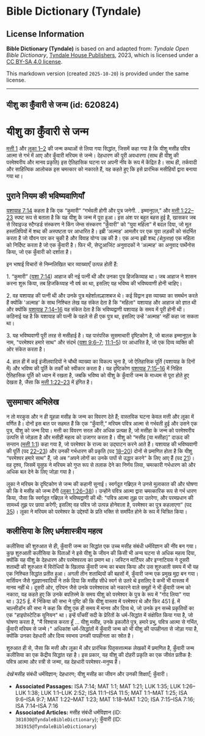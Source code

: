 # Bible Dictionary (Tyndale)

## License Information

**Bible Dictionary (Tyndale)** is based on and adapted from: _Tyndale Open Bible Dictionary_, [Tyndale House Publishers](https://tyndaleopenresources.com/), 2023, which is licensed under a [CC BY-SA 4.0 license](https://creativecommons.org/licenses/by-sa/4.0/legalcode.en).

This markdown version (created `2025-10-20`) is provided under the same license.



--------------------------------

## यीशु का कुँवारी से जन्म (id: 620824)

यीशु का कुँवारी से जन्म
=======================

[मत्ती 1](https://ref.ly/Matt1:1-Matt1:25) और [लूका 1–2](https://ref.ly/Luke1:1-Luke2:52) की जन्म कथाओं से लिया गया सिद्धांत, जिसमें कहा गया है कि यीशु मसीह पवित्र आत्मा से गर्भ में आए और कुँवारी मरियम से जन्मे। देहधारण की पूरी अवधारणा (साथ ही यीशु की परमेश्वरीय और मानव प्रकृति) इस ऐतिहासिक घटना पर अपनी नींव के रूप में केंद्रित है। साथ ही, तर्कवादी और साहित्यिक आलोचक इस चमत्कार को नकारते हैं, यह कहते हुए कि इसे प्रारंभिक मसीहियों द्वारा बनाया गया था।

पुराने नियम की भविष्यवाणियाँ
----------------------------

[यशायाह 7:14](https://ref.ly/Isa7:14) कहता है कि एक “कुमारी” “गर्भवती होगी और पुत्र जनेगी. . इम्मानुएल,” और [मत्ती 1:22–23](https://ref.ly/Matt1:22-Matt1:23) स्पष्ट रूप से बताता है कि यह यीशु के जन्म में पूरा हुआ। इस अंश पर बहुत बहस हुई है, खासकर जब से रिवाइज्ड स्टैण्डर्ड संस्करण ने किंग जेम्स संस्करण “कुँवारी” को “युवा महिला” में बदल दिया, जो मूल हस्तलिपियों में शब्द की अस्पष्टता पर आधारित है। इब्री ‘अल्माह' आमतौर पर एक युवा लड़की को संदर्भित करता है जो यौवन पार कर चुकी है और विवाह योग्य उम्र की है। एक अन्य इब्री शब्द *(*बेतुलाह*)* एक महिला को निर्दिष्ट करता है जो एक कुँवारी है। फिर भी, सेप्टुआजिंट अनुवादकों ने ‘अल्माह' का अनुवाद पार्थेनोस किया, जो एक कुँवारी को दर्शाता है।

इन भाषाई विचारों से निम्नलिखित चार व्याख्याएँ उत्पन्न होती हैं:

1\. “कुमारी” ([यशा 7:14](https://ref.ly/Isa7:14)) आहाज की नई पत्नी थी और उनका पुत्र हिजकिय्याह था। जब आहाज ने शासन करना शुरू किया, तब हिजकिय्याह नौ वर्ष का था, इसलिए यह भविष्य की भविष्यवाणी होनी चाहिए।

2\. वह यशायाह की पत्नी थी और उनके पुत्र महेर्शालाल्हाशबज थे। कई विद्वान इस व्याख्या का समर्थन करते हैं क्योंकि 'अल्माह' के साथ निश्चित लेख यह संकेत देता है कि "महिला" यशायाह और आहाज को ज्ञात थी और क्योंकि [यशायाह 7:14–16](https://ref.ly/Isa7:14-Isa7:16) यह संकेत देता है कि भविष्यद्वाणी यशायाह के समय में पूरी होनी थी। कठिनाई यह है कि यशायाह की पत्नी के पहले से ही एक पुत्र था, इसलिए उन्हें 'अल्माह' नहीं कहा जा सकता था।

3\. यह भविष्यवाणी पूरी तरह से मसीहाई है। यह पारंपरिक सुसमाचारी दृष्टिकोण है, जो बालक इम्मानुएल के नाम, "परमेश्वर हमारे साथ" और संदर्भ ([यशा 9:6–7](https://ref.ly/Isa9:6-Isa9:7); [11:1–5](https://ref.ly/Isa11:1-Isa11:5)) पर आधारित है, जो एक दिव्य व्यक्ति की ओर संकेत करता है।

4\. हाल ही में कई इंजीलवादियों ने चौथी व्याख्या का विकल्प चुना है, जो ऐतिहासिक पूर्ति (यशायाह के दिनों में) और भविष्य की पूर्ति के तर्कों को स्वीकार करता है। यह दृष्टिकोण [यशायाह 7:15–16](https://ref.ly/Isa7:15-Isa7:16) में निहित ऐतिहासिक पूर्ति को ध्यान में रखता है, जबकि भविष्य को यीशु के कुँवारी जन्म के माध्यम से पूरा होते हुए देखता है, जैसा कि [मत्ती 1:22–23](https://ref.ly/Matt1:22-Matt1:23) में इंगित है।

सुसमाचार अभिलेख
---------------

न तो मरकुस और न ही यूहन्ना मसीह के जन्म का विवरण देते हैं; वास्तविक घटना केवल मत्ती और लूका में वर्णित है। दोनों इस बात पर सहमत हैं कि एक “कुँवारी,” मरियम पवित्र आत्मा से गर्भवती हुई और उसने एक पुत्र, यीशु को जन्म दिया। मत्ती का विवरण सरल और अधिक प्रत्यक्ष है, जो मसीहा के जन्म को परमेश्वरीय उत्पत्ति से जोड़ता है और मसीही महत्व को उजागर करता है। यीशु को “मसीह \[या मसीहा]” दाऊद की सन्तान ([मत्ती 1:1](https://ref.ly/Matt1:1)) कहा गया है, जो परमेश्वर के राज्य का उद्घाटन करने आते हैं। यशायाह की भविष्यवाणी की पूर्ति (पद [22–23](https://ref.ly/Matt1:22-Matt1:23)) और उनकी गर्भधारण की प्रकृति (पद [18–20](https://ref.ly/Matt1:18-Matt1:20)) दोनों से प्रमाणित होता है कि यीशु “परमेश्वर हमारे साथ” हैं, जो अब “अपने लोगों का उनके पापों से उद्धार करने” के लिए आए हैं (पद [21](https://ref.ly/Matt1:21))। वह दृश्य, जिसमें यूसुफ ने मरियम को गुप्त रूप से तलाक देने का निर्णय लिया, चमत्कारी गर्भधारण को और अधिक बल देने के लिए जोड़ा गया है।

लूका ने मरियम के दृष्टिकोण से जन्म की कहानी सुनाई। स्वर्गदूत गब्रिएल ने उनसे मुलाकात की और घोषणा की कि वे मसीह को जन्म देंगी ([लूका 1:26–38](https://ref.ly/Luke1:26-Luke1:38))। उन्होंने पवित्र आत्मा द्वारा चमत्कारिक रूप से गर्भ धारण किया, जैसा कि स्वर्गदूत गब्रिएल ने भविष्यद्वाणी की थी: "पवित्र आत्मा तुझ पर उतरेगा, और परमप्रधान की सामर्थ्य तुझ पर छाया करेगी; इसलिए वह पवित्र जो उत्पन्न होनेवाला है, परमेश्वर का पुत्र कहलाएगा” (पद [35](https://ref.ly/Luke1:35))। लूका ने मरियम को परमेश्वर के उद्देश्यों के प्रति भक्ति से समर्पित होने के रूप में चित्रित किया।

कलीसिया के लिए धर्मशास्त्रीय महत्व
----------------------------------

कलीसिया की शुरुआत से ही, कुँवारी जन्म का सिद्धांत एक उच्च मसीह संबंधी धर्मविज्ञान की नींव बन गया। कुछ शुरुआती कलीसिया के पिताओं ने इसे यीशु के जीवन की किसी भी अन्य घटना से अधिक महत्व दिया, क्योंकि यह यीशु के देहधारण और परमेश्वरत्व का प्रमाण था। जस्टिन मार्टियर और इग्नाटियस ने दूसरी शताब्दी की शुरुआत में विरोधियों के खिलाफ कुँवारी जन्म का बचाव किया और उस शुरुआती समय में भी यह एक निश्चित सिद्धांत प्रतीत हुआ। अगली तीन शताब्दियों की बहसों में, कुँवारी जन्म एक प्रमुख मुद्दा बन गया। मार्सियन जैसे गूढ़ज्ञानवादियों ने तर्क दिया कि मसीह सीधे स्वर्ग से उतरे थे इसलिए वे कभी भी वास्तव में मानव नहीं थे। दूसरी ओर, एरियन जैसे उनके परमेश्वरत्व को नकारने वाले समूहों ने भी कुँवारी जन्म को नकारा, यह कहते हुए कि उनके बपतिस्मे के समय यीशु को परमेश्वर के पुत्र के रूप में "गोद लिया" गया था। 325 ई. में निकिया की सभा ने पुष्टि की कि यीशु वास्तव में परमेश्वर थे और फिर 451 ई. में चाल्सीडॉन की सभा ने कहा कि यीशु एक ही समय में मानव और दिव्य थे, जो उनके इन सच्चे प्रकृतियों का एक "हाइपोस्टेटिक यूनियन" था। इन्हें पाँचवीं सदी के प्रेरितों के धर्म\-सिद्धांत में संक्षेपित किया गया है, जो घोषणा करता है, "मैं विश्वास करता हूँ … यीशु मसीह, उनके इकलौते पुत्र, हमारे प्रभु, पवित्र आत्मा से गर्भित, कुँवारी मरियम से जन्मे।" अधिकांश धर्म\-सिद्धांतों में कुँवारी जन्म को भी यीशु की पापहीनता से जोड़ा गया है, क्योंकि उनका देहधारी और दिव्य स्वभाव उनकी पापहीनता का स्रोत है।

शुरुआत ही से, जैसा कि मत्ती और लूका में और प्रारंभिक पितृसत्तात्मक लेखकों में प्रमाणित है, कुँवारी जन्म कलीसिया का एक केंद्रीय सिद्धांत रहा है। इस प्रकार, यह यीशु की दोहरी प्रकृति का एक जीवंत प्रतीक है: पवित्र आत्मा और स्त्री से जन्मा, वह देहधारी परमेश्वर\-मनुष्य हैं। 

*देखें* मसीह संबंधी धर्मविज्ञान; देहधारण; यीशु मसीह का जीवन और उनकी शिक्षाएँ; कुँवारी।

* **Associated Passages:** ISA 7:14; MAT 1:1; MAT 1:21; LUK 1:35; LUK 1:26–LUK 1:38; LUK 1:1–LUK 2:52; ISA 11:1–ISA 11:5; MAT 1:1–MAT 1:25; ISA 9:6–ISA 9:7; MAT 1:22–MAT 1:23; MAT 1:18–MAT 1:20; ISA 7:15–ISA 7:16; ISA 7:14–ISA 7:16
* **Associated Articles:** मसीह संबंधी धर्मविज्ञान (ID: `381030@TyndaleBibleDictionary`); कुँवारी (ID: `381915@TyndaleBibleDictionary`)

